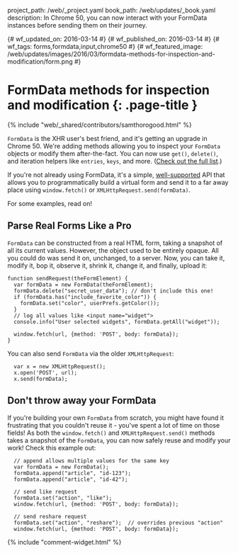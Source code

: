 project_path: /web/_project.yaml
book_path: /web/updates/_book.yaml
description: In Chrome 50, you can now interact with your FormData instances before sending them on their journey.

{# wf_updated_on: 2016-03-14 #}
{# wf_published_on: 2016-03-14 #}
{# wf_tags: forms,formdata,input,chrome50 #}
{# wf_featured_image: /web/updates/images/2016/03/formdata-methods-for-inspection-and-modification/form.png #}

# FormData methods for inspection and modification {: .page-title }

{% include "web/_shared/contributors/samthorogood.html" %}



`FormData` is the XHR user's best friend, and it's getting an upgrade in Chrome 50.
We're adding methods allowing you to inspect your `FormData` objects or modify them after-the-fact.
You can now use `get()`, `delete()`, and iteration helpers like `entries`, `keys`, and more. ([Check out the full list](https://developer.mozilla.org/en/docs/Web/API/FormData).)

If you're not already using FormData, it's a simple, [well-supported](http://caniuse.com/#feat=xhr2) API that allows you to programmatically build a virtual form and send it to a far away place using `window.fetch()` or `XMLHttpRequest.send(formData)`.

For some examples, read on!

## Parse Real Forms Like a Pro

`FormData` can be constructed from a real HTML form, taking a snapshot of all its current values.
However, the object used to be entirely opaque. All you could do was send it on, unchanged, to a server.
Now, you can take it, modify it, bop it, observe it, shrink it, change it, and finally, upload it:


    function sendRequest(theFormElement) {
      var formData = new FormData(theFormElement);
      formData.delete("secret_user_data"); // don't include this one!
      if (formData.has("include_favorite_color")) {
        formData.set("color", userPrefs.getColor());
      }
      // log all values like <input name="widget">
      console.info("User selected widgets", formData.getAll("widget"));
    
      window.fetch(url, {method: 'POST', body: formData});
    }
    

You can also send `FormData` via the older `XMLHttpRequest`:


      var x = new XMLHttpRequest();
      x.open('POST', url);
      x.send(formData);
    

## Don't throw away your FormData

If you're building your own `FormData` from scratch, you might have found it frustrating that you couldn't reuse it - you've spent a lot of time on those fields!
As both the `window.fetch()` and `XMLHttpRequest.send()` methods takes a snapshot of the `FormData`, you can now safely reuse and modify your work!
Check this example out:


      // append allows multiple values for the same key
      var formData = new FormData();
      formData.append("article", "id-123");
      formData.append("article", "id-42");
    
      // send like request
      formData.set("action", "like");
      window.fetch(url, {method: 'POST', body: formData});
    
      // send reshare request
      formData.set("action", "reshare");  // overrides previous "action"
      window.fetch(url, {method: 'POST', body: formData});
    


{% include "comment-widget.html" %}
